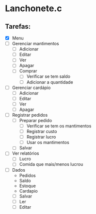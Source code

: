# Lanchonete.c
## Tarefas:
- [X] Menu
- [ ] Gerenciar mantimentos
  - [ ] Adicionar
  - [ ] Editar
  - [ ] Ver
  - [ ] Apagar
  - [ ] Comprar
    - [ ] Verificar se tem saldo
    - [ ] Adicionar a quantidade
- [ ] Gerenciar cardápio
  - [ ] Adicionar
  - [ ] Editar
  - [ ] Ver
  - [ ] Apagar
- [ ] Registrar pedidos
  - [ ] Preparar pedido
    - [ ] Verificar se tem os mantimentos
    - [ ] Registrar custo
    - [ ] Registrar lucro
    - [ ] Usar os mantimentos
  - [ ] Salvar
- [ ] Ver relatórios
  - [ ] Lucro
  - [ ] Comida que mais/menos lucrou
- [ ] Dados
  - Pedidos
  - Saldo
  - Estoque
  - Cardapio
  - [ ] Salvar
  - [ ] Ler
  - [ ] Editar 
